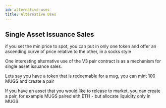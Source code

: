 ```yaml
---
id: alternative-uses
title: Alternative Uses
---
```


## Single Asset Issuance Sales

if you set the min price to spot, you can put in only one token and offer an ascending curve of price relative to the other, in a socks style 


One interesting alternative use of the V3 pair contract is as a mechanism for single asset issuance sales. 

Lets say you have a token that is redeemable for a mug, you can mint 100 MUGS and create a pair 



If you have an asset that you would like to release to market, you can create a pair, for example MUGS paired eith ETH - but allocate liquidity only in MUGS